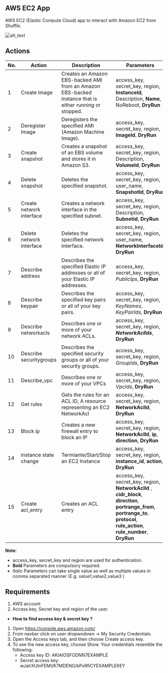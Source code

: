 ## AWS EC2 App
AWS EC2 (Elastic Compute Cloud) app to interact with Amazon EC2 from Shuffle.

![alt_text](https://github.com/frikky/Shuffle-apps/blob/master/aws-ec2/1.0.0/ec2.png?raw=true)

## Actions

| No. | Action | Description | Parameters |
|-----|--------|-------------|------------|
|1 | Create Image | Creates an Amazon EBS-backed AMI from an Amazon EBS-backed instance that is either running or stopped. | access_key, secret_key, region, **InstanceId**, Description, **Name**, NoReboot, **DryRun**
|2 | Deregister Image | Deregisters the specified AMI (Amazon Machine Image). | access_key, secret_key, region, **ImageId**, **DryRun**
|3 | Create snapshot | Creates a snapshot of an EBS volume and stores it in Amazon S3. | access_key, secret_key, region, Description, **VolumeId**, **DryRun**
|4 | Delete snapshot | Deletes the specified snapshot. | access_key, secret_key, region, user_name, **SnapshotId**, **DryRun**
|5 | Create network interface | Creates a network interface in the specified subnet. | access_key, secret_key, region, Description, **Subnetid**, **DryRun**
|6 | Delete network interface | Deletes the specified network interface. | access_key, secret_key, region, user_name, **NetworkInterfaceId**, **DryRun**
|7 | Describe address | Describes the specified Elastic IP addresses or all of your Elastic IP addresses. | access_key, secret_key, region, *PublicIps*, **DryRun**
|8 | Describe keypair | Describes the specified key pairs or all of your key pairs. | access_key, secret_key, region, *KeyNames*, *KeyPairIds*, **DryRun**
|9 | Describe networkacls | Describes one or more of your network ACLs. | access_key, secret_key, region, ***NetworkAclIds***, **DryRun**
|10 | Describe securitygroups | Describes the specified security groups or all of your security groups. | access_key, secret_key, region, *GroupIds*, **DryRun**
|11 | Describe_vpc | Describes one or more of your VPCs | access_key, secret_key, region, *VpcIds*, **DryRun**
|12 | Get rules | Gets the rules for an ACL ID, A resource representing an EC2 NetworkAcl | access_key, secret_key, region, **NetworkAclId**, **DryRun**
|13 | Block ip | Creates a new firewall entry to block an IP | access_key, secret_key, region, **NetworkAclId**, **ip**, **direction**, **DryRun**
|14 | instance state change | Termiante/Start/Stop an EC2 Instance | access_key, secret_key, region, **instance_id**, **action**, **DryRun**
|15 | Create acl_entry| Creates an ACL entry |access_key, secret_key, region, **NetworkAclId** , **cidr_block**, **direction**, **portrange_from**, **portrange_to**, **protocol**, **rule_action**, **rule_number**, **DryRun**

__Note__:
- access_key, secret_key and region are used for authentication.
- **Bold** Parameters are compulsory required.
- *Italic* Parameters can take single value as well as multiple values in comma separated manner (E.g. value1,value2,value3 )
## Requirements

1. AWS account
2. Access key, Secret key and region of the user.

- __How to find access key & secret key ?__
1. Open https://console.aws.amazon.com/
2. From navbar click on user dropwodown &#8594; My Security Credentials.
3. Open the Access keys tab, and then choose Create access key.
4. To see the new access key, choose Show. Your credentials resemble the following:
   - Access key ID: AKIAIOSFODNN7EXAMPLE
   - Secret access key: wJalrXUtnFEMI/K7MDENG/bPxRfiCYEXAMPLEKEY
